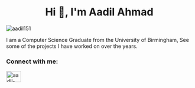 <h1 align="center">Hi 👋, I'm Aadil Ahmad</h1>

<p align="left"> <img src="https://komarev.com/ghpvc/?username=aadil151&label=Profile%20views&color=0e75b6&style=flat" alt="aadil151" /> </p>

I am a Computer Science Graduate from the University of Birmingham, See some of the projects I have worked on over the years.

<h3 align="left">Connect with me:</h3>
<p align="left">
<a href="https://linkedin.com/in/aadil-ahmad-uob" target="blank"><img align="center" src="https://raw.githubusercontent.com/rahuldkjain/github-profile-readme-generator/master/src/images/icons/Social/linked-in-alt.svg" alt="aadil-ahmad-uob" height="30" width="40" /></a>
</p>

